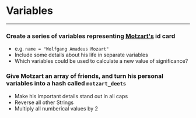 
# Variables
---

### Create a series of variables representing [Motzart's](https://en.wikipedia.org/wiki/Wolfgang_Amadeus_Mozart) id card
- e.g. `name = "Wolfgang Amadeus Mozart"`
- Include some details about his life in separate variables
- Which variables could be used to calculate a new value of significance?

### Give Motzart an array of friends, and turn his personal variables into a hash called `motzart_deets`
- Make his important details stand out in all caps
- Reverse all other Strings
- Multiply all numberical values by 2
